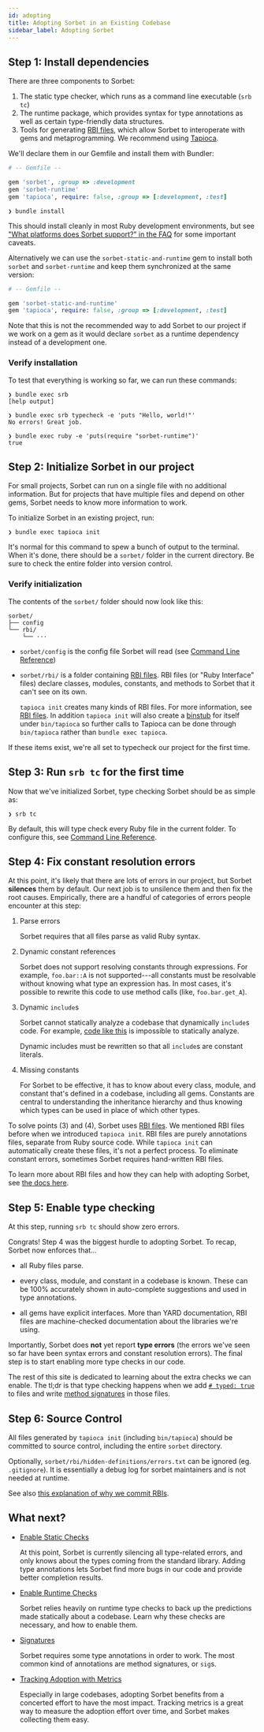 ```yaml
---
id: adopting
title: Adopting Sorbet in an Existing Codebase
sidebar_label: Adopting Sorbet
---
```


## Step 1: Install dependencies

There are three components to Sorbet:

1. The static type checker, which runs as a command line executable (`srb tc`)
2. The runtime package, which provides syntax for type annotations as well as certain type-friendly data structures.
3. Tools for generating [RBI files](rbi.md), which allow Sorbet to interoperate with gems and metaprogramming. We recommend using [Tapioca](https://github.com/Shopify/tapioca).

We'll declare them in our Gemfile and install them with Bundler:

```ruby
# -- Gemfile --

gem 'sorbet', :group => :development
gem 'sorbet-runtime'
gem 'tapioca', require: false, :group => [:development, :test]
```

```plaintext
❯ bundle install
```

This should install cleanly in most Ruby development environments, but see ["What platforms does Sorbet support?" in the FAQ](/docs/faq#what-platforms-does-sorbet-support) for some important caveats.

Alternatively we can use the `sorbet-static-and-runtime` gem to install both `sorbet` and `sorbet-runtime` and keep them synchronized at the same version:

```ruby
# -- Gemfile --

gem 'sorbet-static-and-runtime'
gem 'tapioca', require: false, :group => [:development, :test]
```

Note that this is not the recommended way to add Sorbet to our project if we work on a gem as it would declare `sorbet` as a runtime dependency instead of a development one.

### Verify installation

To test that everything is working so far, we can run these commands:

```plaintext
❯ bundle exec srb
[help output]

❯ bundle exec srb typecheck -e 'puts "Hello, world!"'
No errors! Great job.

❯ bundle exec ruby -e 'puts(require "sorbet-runtime")'
true
```

## Step 2: Initialize Sorbet in our project

For small projects, Sorbet can run on a single file with no additional information. But for projects that have multiple files and depend on other gems, Sorbet needs to know more information to work.

To initialize Sorbet in an existing project, run:

```plaintext
❯ bundle exec tapioca init
```

It's normal for this command to spew a bunch of output to the terminal. When it's done, there should be a `sorbet/` folder in the current directory. Be sure to check the entire folder into version control.

### Verify initialization

The contents of the `sorbet/` folder should now look like this:

```plaintext
sorbet/
├── config
└── rbi/
    └── ···
```

- `sorbet/config` is the config file Sorbet will read (see [Command Line Reference](cli.md))

- `sorbet/rbi/` is a folder containing [RBI files](rbi.md). RBI files (or "Ruby Interface" files) declare classes, modules, constants, and methods to Sorbet that it can't see on its own.

  `tapioca init` creates many kinds of RBI files. For more information, see [RBI files](rbi.md). In addition `tapioca init` will also create a [binstub](https://bundler.io/man/bundle-binstubs.1.html) for itself under `bin/tapioca` so further calls to Tapioca can be done through `bin/tapioca` rather than `bundle exec tapioca`.

If these items exist, we're all set to typecheck our project for the first time.

## Step 3: Run `srb tc` for the first time

Now that we've initialized Sorbet, type checking Sorbet should be as simple as:

```plaintext
❯ srb tc
```

<!-- TODO(jez) It's hard to describe succinctly which files will be checked if we
     suggest-typed by default and ignore files -->

By default, this will type check every Ruby file in the current folder. To configure this, see [Command Line Reference](cli.md).

## Step 4: Fix constant resolution errors

<!-- TODO(jez) How to unsilence the errors in ignored files. -->

At this point, it's likely that there are lots of errors in our project, but Sorbet **silences** them by default. Our next job is to unsilence them and then fix the root causes. Empirically, there are a handful of categories of errors people encounter at this step:

1.  Parse errors

    Sorbet requires that all files parse as valid Ruby syntax.

2.  Dynamic constant references

    Sorbet does not support resolving constants through expressions. For example, `foo.bar::A` is not supported---all constants must be resolvable without knowing what type an expression has. In most cases, it's possible to rewrite this code to use method calls (like, `foo.bar.get_A`).

3.  Dynamic `include`s

    Sorbet cannot statically analyze a codebase that dynamically `include`s code. For example, [code like this][rand-include] is impossible to statically analyze.

    Dynamic includes must be rewritten so that all `include`s are constant literals.

4.  Missing constants

    For Sorbet to be effective, it has to know about every class, module, and constant that's defined in a codebase, including all gems. Constants are central to understanding the inheritance hierarchy and thus knowing which types can be used in place of which other types.

[rand-include]: https://sorbet.run/#%23%20typed%3A%20true%0Amodule%20A%3B%20end%0Amodule%20B%3B%20end%0A%20%20%0Adef%20x%0A%20%20rand.round%20%3D%3D%200%20%3F%20A%20%3A%20B%0Aend%0A%20%20%0Aclass%20Main%0A%20%20include%20x%0Aend

To solve points (3) and (4), Sorbet uses [RBI files](rbi.md). We mentioned RBI files before when we introduced `tapioca init`. RBI files are purely annotations files, separate from Ruby source code. While `tapioca init` can automatically create these files, it's not a perfect process. To eliminate constant errors, sometimes Sorbet requires hand-written RBI files.

To learn more about RBI files and how they can help with adopting Sorbet, see [the docs here](rbi.md).

## Step 5: Enable type checking

At this step, running `srb tc` should show zero errors.

Congrats! Step 4 was the biggest hurdle to adopting Sorbet. To recap, Sorbet now enforces that...

- all Ruby files parse.

- every class, module, and constant in a codebase is known. These can be 100% accurately shown in auto-complete suggestions and used in type annotations.

- all gems have explicit interfaces. More than YARD documentation, RBI files are machine-checked documentation about the libraries we're using.

Importantly, Sorbet does **not** yet report **type errors** (the errors we've seen so far have been syntax errors and constant resolution errors). The final step is to start enabling more type checks in our code.

The rest of this site is dedicated to learning about the extra checks we can enable. The tl;dr is that type checking happens when we add [`# typed: true`](static.md) to files and write [method signatures](sigs.md) in those files.

## Step 6: Source Control

All files generated by `tapioca init` (including `bin/tapioca`) should be committed to source control, including the entire `sorbet` directory.

Optionally, `sorbet/rbi/hidden-definitions/errors.txt` can be ignored (eg. `.gitignore`). It is essentially a debug log for sorbet maintainers and is not needed at runtime.

See also [this explanation of why we commit RBIs](rbi.md#a-note-about-vendoring-rbis).

## What next?

- [Enable Static Checks](static.md)

  At this point, Sorbet is currently silencing all type-related errors, and only knows about the types coming from the standard library. Adding type annotations lets Sorbet find more bugs in our code and provide better completion results.

- [Enable Runtime Checks](runtime.md)

  Sorbet relies heavily on runtime type checks to back up the predictions made statically about a codebase. Learn why these checks are necessary, and how to enable them.

- [Signatures](sigs.md)

  Sorbet requires some type annotations in order to work. The most common kind of annotations are method signatures, or `sig`s.

- [Tracking Adoption with Metrics](metrics.md)

  Especially in large codebases, adopting Sorbet benefits from a concerted effort to have the most impact. Tracking metrics is a great way to measure the adoption effort over time, and Sorbet makes collecting them easy.
